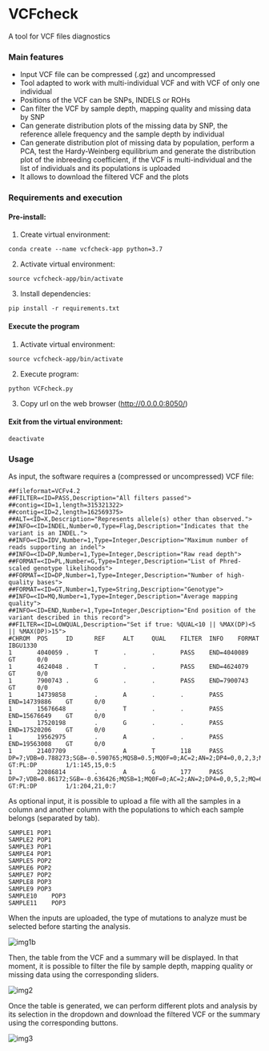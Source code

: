 
# VCFcheck
A tool for VCF files diagnostics
  
  
### Main features
  
- Input VCF file can be compressed (.gz) and uncompressed
- Tool adapted to work with multi-individual VCF and with VCF of only one individual
- Positions of the VCF can be SNPs, INDELS or ROHs
- Can filter the VCF by sample depth, mapping quality and missing data by SNP
- Can generate distribution plots of the missing data by SNP, the reference allele frequency and the sample depth by individual
- Can generate distribution plot of missing data by population, perform a PCA, test the Hardy-Weinberg equilibrium and generate the distribution plot of the inbreeding coefficient, if the VCF is multi-individual and the list of individuals and its populations is uploaded
- It allows to download the filtered VCF and the plots
  
  
### Requirements and execution
  
#### Pre-install:
  
1. Create virtual environment:

```conda create --name vcfcheck-app python=3.7```
  
2. Activate virtual environment:

```source vcfcheck-app/bin/activate```
  
3. Install dependencies:

```pip install -r requirements.txt```
  
#### Execute the program
  
1. Activate virtual environment:

```source vcfcheck-app/bin/activate```
  
2. Execute program:

```python VCFcheck.py```
  
3. Copy url on the web browser (http://0.0.0.0:8050/)
  
#### Exit from the virtual environment:
  
```deactivate```
  
  
### Usage
  
As input, the software requires a (compressed or uncompressed) VCF file:

```
##fileformat=VCFv4.2
##FILTER=<ID=PASS,Description="All filters passed">
##contig=<ID=1,length=315321322>
##contig=<ID=2,length=162569375>
##ALT=<ID=X,Description="Represents allele(s) other than observed.">
##INFO=<ID=INDEL,Number=0,Type=Flag,Description="Indicates that the variant is an INDEL.">
##INFO=<ID=IDV,Number=1,Type=Integer,Description="Maximum number of reads supporting an indel">
##INFO=<ID=DP,Number=1,Type=Integer,Description="Raw read depth">
##FORMAT=<ID=PL,Number=G,Type=Integer,Description="List of Phred-scaled genotype likelihoods">
##FORMAT=<ID=DP,Number=1,Type=Integer,Description="Number of high-quality bases">
##FORMAT=<ID=GT,Number=1,Type=String,Description="Genotype">
##INFO=<ID=MQ,Number=1,Type=Integer,Description="Average mapping quality">
##INFO=<ID=END,Number=1,Type=Integer,Description="End position of the variant described in this record">
##FILTER=<ID=LOWQUAL,Description="Set if true: %QUAL<10 || %MAX(DP)<5 || %MAX(DP)>15">
#CHROM  POS     ID      REF     ALT     QUAL    FILTER  INFO    FORMAT  IBGU1330
1       4040059 .       T       .       .       PASS    END=4040089     GT      0/0
1       4624048 .       T       .       .       PASS    END=4624079     GT      0/0
1       7900743 .       G       .       .       PASS    END=7900743     GT      0/0
1       14739858        .       A       .       .       PASS    END=14739886    GT      0/0
1       15676648        .       T       .       .       PASS    END=15676649    GT      0/0
1       17520198        .       G       .       .       PASS    END=17520206    GT      0/0
1       19562975        .       A       .       .       PASS    END=19563008    GT      0/0
1       21407709        .       A       T       118     PASS    DP=7;VDB=0.788273;SGB=-0.590765;MQSB=0.5;MQ0F=0;AC=2;AN=2;DP4=0,0,2,3;MQ=53     GT:PL:DP        1/1:145,15,0:5
1       22086814        .       A       G       177     PASS    DP=7;VDB=0.86172;SGB=-0.636426;MQSB=1;MQ0F=0;AC=2;AN=2;DP4=0,0,5,2;MQ=60        GT:PL:DP        1/1:204,21,0:7
```
  
  
As optional input, it is possible to upload a file with all the samples in a column and another column with the populations to which each sample belongs (separated by tab).

```
SAMPLE1	POP1
SAMPLE2	POP1
SAMPLE3	POP1
SAMPLE4	POP1
SAMPLE5	POP2
SAMPLE6	POP2
SAMPLE7	POP2
SAMPLE8	POP3
SAMPLE9	POP3
SAMPLE10	POP3
SAMPLE11	POP3
```
  
  
When the inputs are uploaded, the type of mutations to analyze must be selected before starting the analysis. 

![img1b](https://user-images.githubusercontent.com/30473077/57376107-81077880-719f-11e9-8ab3-7b3675d4c705.png)
  
  
  
Then, the table from the VCF and a summary will be displayed. In that moment, it is possible to filter the file by sample depth, mapping quality or missing data using the corresponding sliders.

![img2](https://user-images.githubusercontent.com/30473077/57376314-fd9a5700-719f-11e9-91b1-78f81253aaf6.png)
  
  
  
Once the table is generated, we can perform different plots and analysis by its selection in the dropdown and download the filtered VCF or the summary using the corresponding buttons.

![img3](https://user-images.githubusercontent.com/30473077/57376321-fffcb100-719f-11e9-839b-42f8abd79580.png)
  